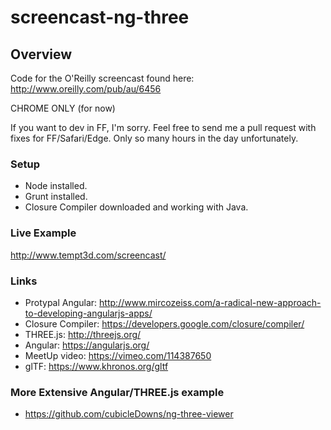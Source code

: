 screencast-ng-three
===============

## Overview
Code for the O'Reilly screencast found here: http://www.oreilly.com/pub/au/6456

CHROME ONLY (for now)

If you want to dev in FF, I'm sorry.  Feel free to send me a pull request with fixes for FF/Safari/Edge.  Only so many hours in the day unfortunately.

### Setup
* Node installed.
* Grunt installed.
* Closure Compiler downloaded and working with Java.

### Live Example
http://www.tempt3d.com/screencast/

### Links
* Protypal Angular: http://www.mircozeiss.com/a-radical-new-approach-to-developing-angularjs-apps/
* Closure Compiler: https://developers.google.com/closure/compiler/
* THREE.js: http://threejs.org/
* Angular: https://angularjs.org/
* MeetUp video:  https://vimeo.com/114387650
* glTF: https://www.khronos.org/gltf

### More Extensive Angular/THREE.js example
* https://github.com/cubicleDowns/ng-three-viewer
